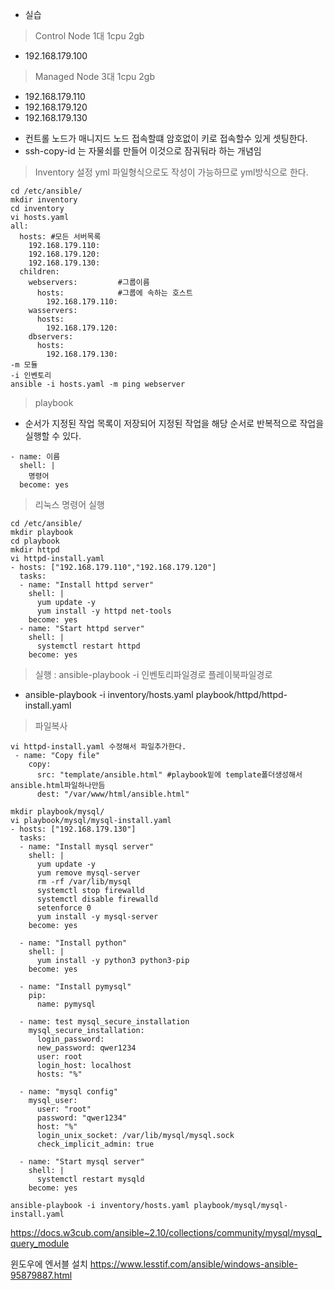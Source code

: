 - 실습
> Control Node 1대 1cpu 2gb
* 192.168.179.100
> Managed Node 3대 1cpu 2gb
* 192.168.179.110
* 192.168.179.120
* 192.168.179.130

- 컨트롤 노드가 매니지드 노드 접속할떄 암호없이 키로 접속할수 있게 셋팅한다.
- ssh-copy-id 는 자물쇠를 만들어 이것으로 잠궈둬라 하는 개념임

> Inventory 설정 yml 파일형식으로도 작성이 가능하므로 yml방식으로 한다.
```
cd /etc/ansible/
mkdir inventory
cd inventory
vi hosts.yaml
all:
  hosts: #모든 서버목록
    192.168.179.110:
    192.168.179.120:
    192.168.179.130:
  children:
    webservers:         #그룹이름
      hosts:            #그룹에 속하는 호스트
        192.168.179.110:
    wasservers:
      hosts:
        192.168.179.120:
    dbservers:
      hosts:
        192.168.179.130:
-m 모듈
-i 인벤토리
ansible -i hosts.yaml -m ping webserver
```
> playbook
- 순서가 지정된 작업 목록이 저장되어 지정된 작업을 해당 순서로 반복적으로 작업을 실행할 수 있다. 
```
- name: 이름
  shell: |  
    명령어
  become: yes
```
> 리눅스 명령어 실행
```
cd /etc/ansible/
mkdir playbook
cd playbook
mkdir httpd
vi httpd-install.yaml
- hosts: ["192.168.179.110","192.168.179.120"]
  tasks:
  - name: "Install httpd server"
    shell: |
      yum update -y
      yum install -y httpd net-tools
    become: yes
  - name: "Start httpd server"
    shell: |
      systemctl restart httpd
    become: yes
```
> 실행 : ansible-playbook  -i  인벤토리파일경로  플레이북파일경로
 - ansible-playbook -i inventory/hosts.yaml playbook/httpd/httpd-install.yaml
> 파일복사
```
vi httpd-install.yaml 수정해서 파일추가한다.
 - name: "Copy file"
    copy:
      src: "template/ansible.html" #playbook밑에 template폴더생성해서 ansible.html파일하나만듬
      dest: "/var/www/html/ansible.html"
```

```
mkdir playbook/mysql/
vi playbook/mysql/mysql-install.yaml
- hosts: ["192.168.179.130"]
  tasks:
  - name: "Install mysql server"
    shell: |
      yum update -y
      yum remove mysql-server
      rm -rf /var/lib/mysql
      systemctl stop firewalld
      systemctl disable firewalld
      setenforce 0
      yum install -y mysql-server
    become: yes

  - name: "Install python"
    shell: |
      yum install -y python3 python3-pip
    become: yes

  - name: "Install pymysql"
    pip:
      name: pymysql

  - name: test mysql_secure_installation
    mysql_secure_installation:
      login_password: 
      new_password: qwer1234
      user: root
      login_host: localhost
      hosts: "%"

  - name: "mysql config"
    mysql_user:
      user: "root"
      password: "qwer1234"
      host: "%"
      login_unix_socket: /var/lib/mysql/mysql.sock
      check_implicit_admin: true

  - name: "Start mysql server"
    shell: |
      systemctl restart mysqld
    become: yes

ansible-playbook -i inventory/hosts.yaml playbook/mysql/mysql-install.yaml
```



https://docs.w3cub.com/ansible~2.10/collections/community/mysql/mysql_query_module


윈도우에 엔서블 설치
https://www.lesstif.com/ansible/windows-ansible-95879887.html
